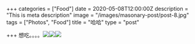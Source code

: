 +++
categories = ["Food"]
date = 2020-05-08T12:00:00Z
description = "This is meta description"
image = "/images/masonary-post/post-8.jpg"
tags = ["Photos", "Food"]
title = "哈哈"
type = "post"

+++
想吃。。。。![](/images/masonary-post/post-11.jpg)![](/images/masonary-post/post-3.jpg)![](/images/masonary-post/post-12.jpg)